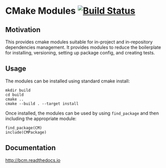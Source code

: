 CMake Modules [![Build Status](https://travis-ci.com/BoostCMake/cmake_modules.svg?branch=master)](https://travis-ci.com/BoostCMake/cmake_modules)
===

Motivation
----------

This provides cmake modules suitable for in-project and in-repository dependencies management. It provides modules to reduce the boilerplate for installing, versioning, setting up package config, and creating tests.

Usage
-----

The modules can be installed using standard cmake install:

    mkdir build
    cd build
    cmake ..
    cmake --build . --target install

Once installed, the modules can be used by using `find_package` and then including the appropriate module:

    find_package(CM)
    include(CMPackage)

Documentation
-------------

http://bcm.readthedocs.io

